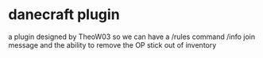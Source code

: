 # danecraft plugin

a plugin designed by TheoW03 so we can have a /rules command
/info join message and the ability to remove the OP stick out of
inventory
